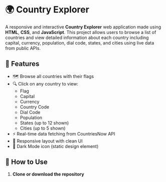 # 🌍 Country Explorer

A responsive and interactive **Country Explorer** web application made using **HTML**, **CSS**, and **JavaScript**. This project allows users to browse a list of countries and view detailed information about each country including capital, currency, population, dial code, states, and cities using live data from public APIs.

## 🎯 Features

- 🗺️ Browse all countries with their flags
- 🔍 Click on any country to view:
  - Flag
  - Capital
  - Currency
  - Country Code
  - Dial Code
  - Population
  - States (up to 12 shown)
  - Cities (up to 5 shown)
- ⚡ Real-time data fetching from CountriesNow API
- 📱 Responsive layout with clean UI
- 🌙 Dark Mode icon (static design element)

## 🚀 How to Use

1. **Clone or download the repository**
   ```bash
  

